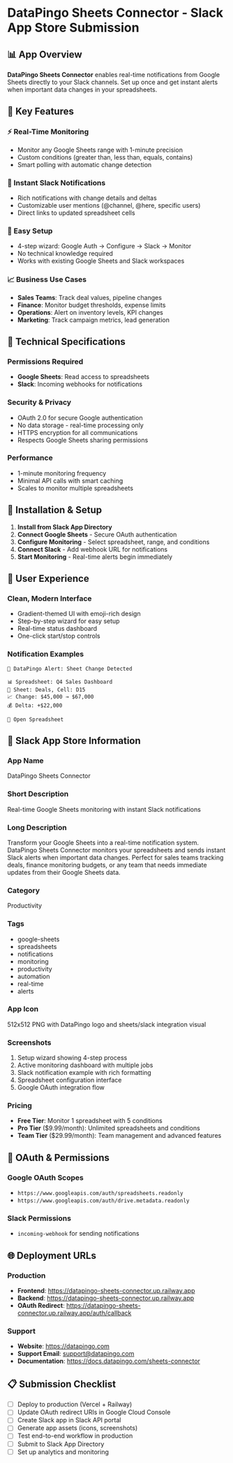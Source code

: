 # DataPingo Sheets Connector - Slack App Store Submission

## 📊 App Overview

**DataPingo Sheets Connector** enables real-time notifications from Google Sheets directly to your Slack channels. Set up once and get instant alerts when important data changes in your spreadsheets.

## 🚀 Key Features

### ⚡ Real-Time Monitoring
- Monitor any Google Sheets range with 1-minute precision
- Custom conditions (greater than, less than, equals, contains)
- Smart polling with automatic change detection

### 🔔 Instant Slack Notifications
- Rich notifications with change details and deltas
- Customizable user mentions (@channel, @here, specific users)
- Direct links to updated spreadsheet cells

### 🎯 Easy Setup
- 4-step wizard: Google Auth → Configure → Slack → Monitor
- No technical knowledge required
- Works with existing Google Sheets and Slack workspaces

### 📈 Business Use Cases
- **Sales Teams**: Track deal values, pipeline changes
- **Finance**: Monitor budget thresholds, expense limits
- **Operations**: Alert on inventory levels, KPI changes
- **Marketing**: Track campaign metrics, lead generation

## 🔧 Technical Specifications

### Permissions Required
- **Google Sheets**: Read access to spreadsheets
- **Slack**: Incoming webhooks for notifications

### Security & Privacy
- OAuth 2.0 for secure Google authentication
- No data storage - real-time processing only
- HTTPS encryption for all communications
- Respects Google Sheets sharing permissions

### Performance
- 1-minute monitoring frequency
- Minimal API calls with smart caching
- Scales to monitor multiple spreadsheets

## 📱 Installation & Setup

1. **Install from Slack App Directory**
2. **Connect Google Sheets** - Secure OAuth authentication
3. **Configure Monitoring** - Select spreadsheet, range, and conditions
4. **Connect Slack** - Add webhook URL for notifications
5. **Start Monitoring** - Real-time alerts begin immediately

## 🎨 User Experience

### Clean, Modern Interface
- Gradient-themed UI with emoji-rich design
- Step-by-step wizard for easy setup
- Real-time status dashboard
- One-click start/stop controls

### Notification Examples
```
🚨 DataPingo Alert: Sheet Change Detected

📊 Spreadsheet: Q4 Sales Dashboard
📍 Sheet: Deals, Cell: D15
📈 Change: $45,000 → $67,000
💰 Delta: +$22,000

🔗 Open Spreadsheet
```

## 🏢 Slack App Store Information

### App Name
DataPingo Sheets Connector

### Short Description
Real-time Google Sheets monitoring with instant Slack notifications

### Long Description
Transform your Google Sheets into a real-time notification system. DataPingo Sheets Connector monitors your spreadsheets and sends instant Slack alerts when important data changes. Perfect for sales teams tracking deals, finance monitoring budgets, or any team that needs immediate updates from their Google Sheets data.

### Category
Productivity

### Tags
- google-sheets
- spreadsheets
- notifications
- monitoring
- productivity
- automation
- real-time
- alerts

### App Icon
512x512 PNG with DataPingo logo and sheets/slack integration visual

### Screenshots
1. Setup wizard showing 4-step process
2. Active monitoring dashboard with multiple jobs
3. Slack notification example with rich formatting
4. Spreadsheet configuration interface
5. Google OAuth integration flow

### Pricing
- **Free Tier**: Monitor 1 spreadsheet with 5 conditions
- **Pro Tier** ($9.99/month): Unlimited spreadsheets and conditions
- **Team Tier** ($29.99/month): Team management and advanced features

## 🔐 OAuth & Permissions

### Google OAuth Scopes
- `https://www.googleapis.com/auth/spreadsheets.readonly`
- `https://www.googleapis.com/auth/drive.metadata.readonly`

### Slack Permissions
- `incoming-webhook` for sending notifications

## 🌐 Deployment URLs

### Production
- **Frontend**: https://datapingo-sheets-connector.up.railway.app
- **Backend**: https://datapingo-sheets-connector.up.railway.app
- **OAuth Redirect**: https://datapingo-sheets-connector.up.railway.app/auth/callback

### Support
- **Website**: https://datapingo.com
- **Support Email**: support@datapingo.com
- **Documentation**: https://docs.datapingo.com/sheets-connector

## 📋 Submission Checklist

- [ ] Deploy to production (Vercel + Railway)
- [ ] Update OAuth redirect URIs in Google Cloud Console
- [ ] Create Slack app in Slack API portal
- [ ] Generate app assets (icons, screenshots)
- [ ] Test end-to-end workflow in production
- [ ] Submit to Slack App Directory
- [ ] Set up analytics and monitoring
